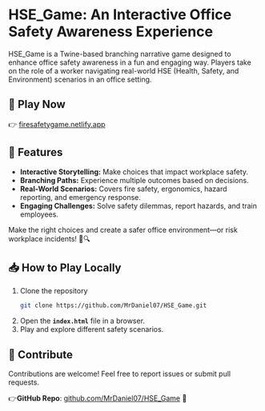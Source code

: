 # HSE_Game: An Interactive Office Safety Awareness Experience
HSE_Game is a Twine-based branching narrative game designed to enhance office safety awareness in a fun and engaging way. Players take on the role of a worker navigating real-world HSE (Health, Safety, and Environment) scenarios in an office setting.  

## 🔗 Play Now
👉 [firesafetygame.netlify.app](https://firesafetygame.netlify.app/)  

## 🚀 Features  
- **Interactive Storytelling:** Make choices that impact workplace safety.  
- **Branching Paths:** Experience multiple outcomes based on decisions.  
- **Real-World Scenarios:** Covers fire safety, ergonomics, hazard reporting, and emergency response.  
- **Engaging Challenges:** Solve safety dilemmas, report hazards, and train employees.  

Make the right choices and create a safer office environment—or risk workplace incidents! 🚧🔍  

## 📥 How to Play Locally 
1. Clone the repository  
   ```bash
   git clone https://github.com/MrDaniel07/HSE_Game.git
   ```  
2. Open the **`index.html`** file in a browser.  
3. Play and explore different safety scenarios.  

## 🤝 Contribute
Contributions are welcome! Feel free to report issues or submit pull requests.  

👉**GitHub Repo**: [github.com/MrDaniel07/HSE_Game](https://github.com/MrDaniel07/HSE_Game) 🚀
